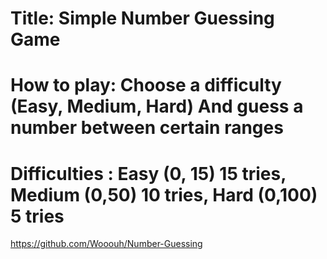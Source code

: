 # Title: Simple Number Guessing Game

# How to play: Choose a difficulty (Easy, Medium, Hard) And guess a number between certain ranges
# Difficulties : Easy (0, 15) 15 tries, Medium (0,50) 10 tries, Hard (0,100) 5 tries
https://github.com/Wooouh/Number-Guessing
